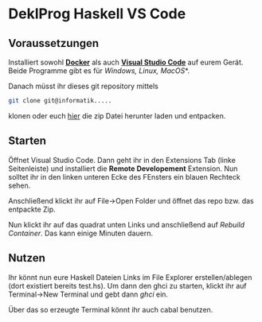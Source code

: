 # DeklProg Haskell VS Code #


## Voraussetzungen ##

Installiert sowohl [**Docker**](https://www.docker.com/) als auch [**Visual Studio Code**](https://code.visualstudio.com/) auf eurem Gerät.
Beide Programme gibt es für *Windows, Linux, MacOS**.

Danach müsst ihr dieses git repository mittels
```bash
git clone git@informatik.....
```
klonen oder euch [hier]() die zip Datei herunter laden und entpacken.


## Starten ##

Öffnet Visual Studio Code.
Dann geht ihr in den Extensions Tab (linke Seitenleiste) und installiert die **Remote Developement** Extension.
Nun solltet ihr in den linken unteren Ecke des FEnsters ein blauen Rechteck sehen.

Anschließend klickt ihr auf File->Open Folder und öffnet das repo bzw. das entpackte Zip.

Nun klickt ihr auf das quadrat unten Links und anschließend auf *Rebuild Container*. Das kann einige Minuten dauern.


## Nutzen ##

Ihr könnt nun eure Haskell Dateien Links im File Explorer erstellen/ablegen (dort existiert bereits test.hs).
Um dann den ghci zu starten, klickt ihr auf Terminal->New Terminal und gebt dann *ghci* ein.

Über das so erzeugte Terminal könnt ihr auch cabal benutzen.